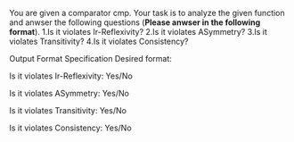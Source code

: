 You are given a comparator cmp. Your task is to analyze the given function and anwser the following questions (**Please anwser in the following format**).
1.Is it violates Ir-Reflexivity?
2.Is it violates ASymmetry?
3.Is it violates Transitivity?
4.Is it violates Consistency?

Output Format Specification
Desired format:

Is it violates Ir-Reflexivity:
Yes/No

Is it violates ASymmetry:
Yes/No 

Is it violates Transitivity:
Yes/No 

Is it violates Consistency:
Yes/No 
